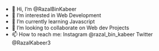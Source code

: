 - 👋 Hi, I’m @RazalBinKabeer
- 👀 I’m interested in Web Development
- 🌱 I’m currently learning Javascript
- 💞️ I’m looking to collaborate on Web dev Projects
- 📫 How to reach me: Instagram @razal_bin_kabeer
                       Twitter  @RazalKabeer3

<!---
RazalBinKabeer/RazalBinKabeer is a ✨ special ✨ repository because its `README.md` (this file) appears on your GitHub profile.
You can click the Preview link to take a look at your changes.
--->
